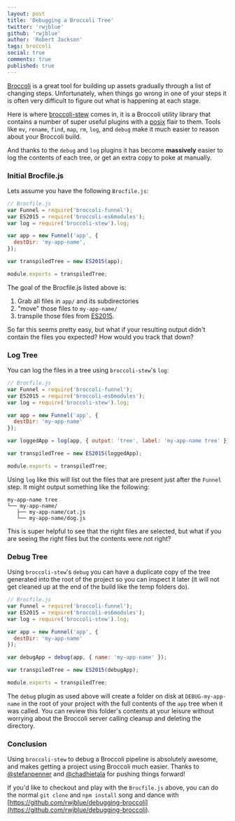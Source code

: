 ```yaml
---
layout: post
title: 'Debugging a Broccoli Tree'
twitter: 'rwjblue'
github: 'rwjblue'
author: 'Robert Jackson'
tags: broccoli
social: true
comments: true
published: true
---
```


[Broccoli](https://github.com/broccolijs/broccoli) is a great tool for building up assets gradually through a list of changing steps. Unfortunately, when things go wrong in one of your steps it is often very difficult to figure out what is happening at each stage.

Here is where [broccoli-stew](https://github.com/stefanpenner/broccoli-stew) comes in, it is a Broccoli utility library that contains a number of super useful plugins with a [posix](https://en.wikipedia.org/wiki/POSIX) flair to them. Tools like `mv`, `rename`, `find`, `map`, `rm`, `log`, and `debug` make it much easier to reason about your Broccoli build.

And thanks to the `debug` and `log` plugins it has become **massively** easier to log the contents of each tree, or get an extra copy to poke at manually.

### Initial Brocfile.js

Lets assume you have the following `Brocfile.js`:

```javascript
// Brocfile.js
var Funnel = require('broccoli-funnel');
var ES2015 = require('broccoli-es6modules');
var log = require('broccoli-stew').log;

var app = new Funnel('app', {
  destDir: 'my-app-name',
});

var transpiledTree = new ES2015(app);

module.exports = transpiledTree;
```

The goal of the Brocfile.js listed above is:

1. Grab all files in `app/` and its subdirectories
2. "move" those files to `my-app-name/`
3. transpile those files from [ES2015](http://webreflection.blogspot.co.uk/2015/01/javascript-and-living-ecmascript.html).

So far this seems pretty easy, but what if your resulting output didn't contain the files you expected?  How would you track that down?


### Log Tree

You can log the files in a tree using `broccoli-stew`'s `log`:

```javascript
// Brocfile.js
var Funnel = require('broccoli-funnel');
var ES2015 = require('broccoli-es6modules');
var log = require('broccoli-stew').log;

var app = new Funnel('app', {
  destDir: 'my-app-name'
});

var loggedApp = log(app, { output: 'tree', label: 'my-app-name tree' });

var transpiledTree = new ES2015(loggedApp);

module.exports = transpiledTree;
```

Using `log` like this will list out the files that are present just after the `Funnel` step.  It might output something like the following:

```
my-app-name tree
└── my-app-name/
   ├── my-app-name/cat.js
   └── my-app-name/dog.js
```

This is super helpful to see that the right files are selected, but what if you are seeing the right files but the contents were not right?

### Debug Tree

Using `broccoli-stew`'s `debug` you can have a duplicate copy of the tree generated into the root of the project so you can inspect it later (it will not get cleaned up at the end of the build like the temp folders do).


```javascript
// Brocfile.js
var Funnel = require('broccoli-funnel');
var ES2015 = require('broccoli-es6modules');
var log = require('broccoli-stew').log;

var app = new Funnel('app', {
  destDir: 'my-app-name'
});

var debugApp = debug(app, { name: 'my-app-name' });

var transpiledTree = new ES2015(debugApp);

module.exports = transpiledTree;
```

The `debug` plugin as used above will create a folder on disk at `DEBUG-my-app-name` in the root of your project with the full contents of the `app` tree when it was called. You can review this folder's contents at your leisure without worrying about the Broccoli server calling cleanup and deleting the directory.

### Conclusion

Using `broccoli-stew` to debug a Broccoli pipeline is absolutely awesome, and makes getting a project using Broccoli much easier.  Thanks to [@stefanpenner](https://twitter.com/stefanpenner) and [@chadhietala](https://twitter.com/chadhietala) for pushing things forward!

If you'd like to checkout and play with the `Brocfile.js` above, you can do the normal `git clone` and `npm install` song and dance with [https://github.com/rwjblue/debugging-broccoli](https://github.com/rwjblue/debugging-broccoli).

